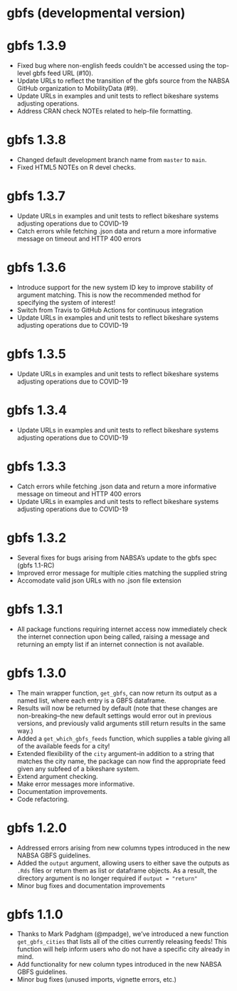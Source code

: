 # gbfs (developmental version)

# gbfs 1.3.9

- Fixed bug where non-english feeds couldn't be accessed using the top-level
  gbfs feed URL (#10).
- Update URLs to reflect the transition of the gbfs source from the NABSA 
  GitHub organization to MobilityData (#9).
- Update URLs in examples and unit tests to reflect bikeshare systems
  adjusting operations.
- Address CRAN check NOTEs related to help-file formatting.

# gbfs 1.3.8

- Changed default development branch name from `master` to `main`.
- Fixed HTML5 NOTEs on R devel checks.

# gbfs 1.3.7

- Update URLs in examples and unit tests to reflect bikeshare systems
  adjusting operations due to COVID-19
- Catch errors while fetching .json data and return a more informative
  message on timeout and HTTP 400 errors
  
# gbfs 1.3.6

- Introduce support for the new system ID key to improve stability of
  argument matching. This is now the recommended method for specifying the
  system of interest!
- Switch from Travis to GitHub Actions for continuous integration
- Update URLs in examples and unit tests to reflect bikeshare systems
  adjusting operations due to COVID-19

# gbfs 1.3.5

- Update URLs in examples and unit tests to reflect bikeshare systems
  adjusting operations due to COVID-19

# gbfs 1.3.4

- Update URLs in examples and unit tests to reflect bikeshare systems
  adjusting operations due to COVID-19
  
# gbfs 1.3.3

- Catch errors while fetching .json data and return a more informative
  message on timeout and HTTP 400 errors
- Update URLs in examples and unit tests to reflect bikeshare systems
  adjusting operations due to COVID-19

# gbfs 1.3.2

- Several fixes for bugs arising from NABSA’s update to the gbfs spec
  (gbfs 1.1-RC)
- Improved error message for multiple cities matching the supplied
  string
- Accomodate valid json URLs with no .json file extension

# gbfs 1.3.1

- All package functions requiring internet access now immediately
  check the internet connection upon being called, raising a message
  and returning an empty list if an internet connection is not
  available.

# gbfs 1.3.0

- The main wrapper function, `get_gbfs`, can now return its output as
  a named list, where each entry is a GBFS dataframe.
- Results will now be returned by default (note that these changes are
  non-breaking–the new default settings would error out in previous
  versions, and previously valid arguments still return results in the
  same way.)
- Added a `get_which_gbfs_feeds` function, which supplies a table
  giving all of the available feeds for a city\!
- Extended flexibility of the `city` argument–in addition to a string
  that matches the city name, the package can now find the appropriate
  feed given any subfeed of a bikeshare system.
- Extend argument checking.
- Make error messages more informative.
- Documentation improvements.
- Code refactoring.

# gbfs 1.2.0

- Addressed errors arising from new columns types introduced in the
  new NABSA GBFS guidelines.  
- Added the `output` argument, allowing users to either save the
  outputs as `.Rds` files or return them as list or dataframe objects.
  As a result, the directory argument is no longer required if `output
  = "return"`
- Minor bug fixes and documentation improvements

# gbfs 1.1.0

- Thanks to Mark Padgham (@mpadge), we’ve introduced a new function
  `get_gbfs_cities` that lists all of the cities currently releasing
  feeds\! This function will help inform users who do not have a
  specific city already in mind.  
- Add functionality for new column types introduced in the new NABSA
  GBFS guidelines.  
- Minor bug fixes (unused imports, vignette errors, etc.)
